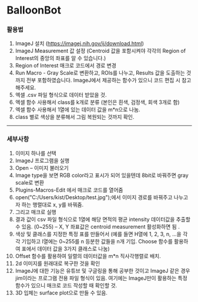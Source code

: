 # BalloonBot
### 활용법
1. ImageJ 설치 (https://imagej.nih.gov/ij/download.html)
2. ImageJ Measurement 값 설정 (Centroid 값을 포함시켜야 각각의 Region of Interest의 중앙의 좌표를 알 수 있습니다.)
3. Region of Interest 매크로 코드에서 경로 변경
4. Run Macro - Gray Scale로 변환하고, ROIs를 나누고, Results 값을 도출하는 것까지 전부 포함하였습니다. ImageJ에서 제공하는 함수가 있으니 코드 편집 시 참고해주세요.
5. 엑셀 .csv 파일 형식으로 데이터 받았을 것.
6. 엑셀 함수 사용해서 class를 k개로 분류 (본인은 흰색, 검정색, 회색 3개로 함) 
7. 엑셀 함수 사용해서 1열에 있는 데이터 값을 m*n으로 나눔. 
8. class 별로 색상을 분류해서 그림 복원되는 것까지 확인. 
------------------------------------------------------------------------------------------------------
### 세부사항
1.	이미지 하나를 선택 
2.	ImageJ 프로그램을 실행
3.	Open – 이미지 불러오기
4.	Image type을 보면 RGB color라고 표시가 되어 있을텐데 8bit로 바꿔주면 gray scale로 변환 
5.	Plugins-Macros-Edit 에서 매크로 코드를 열어줌 
6.	open("C:/Users/kist/Desktop/test.jpg");에서 이미지 경로를 바꿔주고 나누고자 하는 행렬대로 x, y를 바꿔줌.
7.	그리고 매크로 실행
8.	결과 값이 csv 파일 형식으로 1열에 해당 면적의 평균 intensity 데이터값을 추출할 수 있음. (0~255) – X, Y 좌표값은 centroid measurement 활성화하면 됨 .
9.	색상 및 클래스를 지정한 특정 표를 만들어서 (예를 들면 H열에 1, 2, 3, n, …을 각각 기입하고 I열에는 0~255를 n 등분한 값들을 n개 기입. Choose 함수를 활용하여 표에서 데이터 값을 3가지 클래스로 나눔)
10.	Offset 함수를 활용하여 일렬의 데이터값을 m*n 직사각행렬로 배치.
11.	 2d 이미지를 원래대로 복구한 것을 확인
12.	ImageJ에 대한 기능은 유튜브 및 구글링을 통해 공부한 것이고 ImageJ 같은 경우 jim이라는 프로그램 전용 파일 형식이 있음. 여기에는 ImageJ만이 활용하는 특정 함수가 있으니 매크로 코드 작성할 때 확인할 것. 
13.	3D 입체는 surface plot으로 만들 수 있음.
